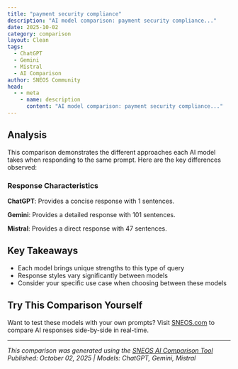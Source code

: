 ```yaml
---
title: "payment security compliance"
description: "AI model comparison: payment security compliance..."
date: 2025-10-02
category: comparison
layout: Clean
tags:
  - ChatGPT
  - Gemini
  - Mistral
  - AI Comparison
author: SNEOS Community
head:
  - - meta
    - name: description
      content: "AI model comparison: payment security compliance..."
---
```


<ChatComparison
  title="payment security compliance"
  prompt="payment security compliance"
  :responses='{
    "ChatGPT": "Payment security compliance refers to adherence to standards and regulations designed to protect sensitive payment information during processing, storage, and transmission. Organizations involved in payment processing must comply with various regulations and standards to safeguard customer data and prevent fraud.\n\n### Key Standards and Regulations\n\n1. **Payment Card Industry Data Security Standard (PCI DSS)**:\n   - The PCI DSS is a set of security standards designed to ensure that all companies that accept, process, store, or transmit credit card information maintain a secure environment.\n   - Key requirements of PCI DSS include:\n     - Building and maintaining a secure network (firewalls, encryption).\n     - Protecting cardholder data.\n     - Maintaining a vulnerability management program (regularly updated anti-virus software).\n     - Implementing strong access control measures (restricting access to cardholder data).\n     - Regularly monitoring and testing networks (tracking and monitoring all access).\n     - Maintaining an information security policy.\n\n2. **General Data Protection Regulation (GDPR)**:\n   - Although GDPR primarily addresses the protection of personal data in the European Union, it includes specific provisions that affect how payment data is handled when it contains personal information.\n\n3. **Federal Information Security Management Act (FISMA)**:\n   - Relevant for U.S. government agencies and associated contractors, FISMA establishes a framework for protecting government information, including payment data.\n\n4. **Gramm-Leach-Bliley Act (GLBA)**:\n   - This U.S. law mandates financial institutions to protect consumer financial information, which encompasses payment information.\n\n5. **State Regulations (e.g., CCPA, NY Shield Act)**:\n   - Various state laws impose additional requirements on how organizations manage payment information, especially regarding consumer rights and data protection.\n\n### Best Practices for Payment Security Compliance\n\n1. **Data Encryption**:\n   - Use strong encryption methods for data at rest and in transit to protect sensitive payment information from unauthorized access.\n\n2. **Access Control**:\n   - Implement strict access control policies that limit access to sensitive information based on the principle of least privilege.\n\n3. **Regular Audits and Assessments**:\n   - Conduct regular security audits and risk assessments to identify vulnerabilities and ensure compliance with relevant standards.\n\n4. **Employee Training**:\n   - Provide regular training to employees about security practices, phishing awareness, and compliance requirements.\n\n5. **Incident Response Plan**:\n   - Develop and maintain an incident response plan to quickly address potential breaches or security incidents.\n\n6. **Secure Payment Processing Equipment**:\n   - Ensure that all payment terminals and point-of-sale systems are secured, regularly updated, and comply with industry standards.\n\n### Conclusion\n\nCompliance with payment security standards not only protects sensitive customer information but also fosters trust and confidence in payment systems. Organizations must stay informed about the evolving landscape of regulations and standards to achieve ongoing compliance and security.",
    "Gemini": "Payment security compliance refers to the processes and standards that organizations must follow to protect sensitive payment data, such as credit card numbers, bank account information, and other personal details used in financial transactions.  This compliance is crucial for preventing fraud, data breaches, and maintaining customer trust.\n\nHere\u0027s a breakdown of key aspects:\n\n**1. Why is Payment Security Compliance Important?**\n\n*   **Protecting Sensitive Data:** The primary goal is to safeguard payment data from unauthorized access, use, disclosure, disruption, modification, or destruction.  A breach can be incredibly damaging to customers and the business.\n*   **Preventing Fraud:**  Strong security measures make it harder for criminals to steal data and commit fraud, reducing financial losses for both the business and its customers.\n*   **Maintaining Customer Trust:**  Customers are more likely to do business with companies that demonstrate a commitment to protecting their financial information.  A data breach can erode customer trust and damage a brand\u0027s reputation.\n*   **Legal and Regulatory Requirements:** Many laws and regulations mandate specific security measures for handling payment data.  Failure to comply can result in hefty fines, legal action, and restrictions on business operations.\n*   **Business Continuity:**  A security incident can disrupt business operations, potentially leading to revenue loss and other costs.  Strong security practices help ensure business continuity.\n\n**2. Key Regulations and Standards:**\n\n*   **PCI DSS (Payment Card Industry Data Security Standard):** This is the most widely recognized and important standard for organizations that handle credit card data. It applies to all merchants and service providers that store, process, or transmit cardholder data.  It\u0027s not a law, but card brands (Visa, Mastercard, American Express, etc.) enforce it through contracts with acquiring banks.  Non-compliance can lead to fines, increased transaction fees, and even the inability to accept card payments.\n*   **GDPR (General Data Protection Regulation):**  While primarily focused on general data privacy, GDPR also applies to payment data if it involves personal information of EU residents.  It requires organizations to implement appropriate technical and organizational measures to protect personal data, including payment information.\n*   **CCPA (California Consumer Privacy Act):** Similar to GDPR, CCPA gives California residents rights over their personal data, which includes payment information.\n*   **State-Specific Laws:** Many US states have their own data breach notification laws and other regulations that may impact payment security.  Businesses must be aware of the specific laws in the states where they operate.\n*   **Other Industry Standards:**  Depending on the industry, other standards may be relevant, such as HIPAA (Health Insurance Portability and Accountability Act) for healthcare providers that process patient payments.\n\n**3. Key Components of Payment Security Compliance (Specifically related to PCI DSS):**\n\nThe PCI DSS framework outlines 12 main requirements, grouped into 6 control objectives:\n\n*   **Build and Maintain a Secure Network and Systems:**\n    *   **Requirement 1: Install and maintain a firewall configuration to protect cardholder data.** This involves setting up firewalls to restrict access to systems and networks that handle cardholder data.\n    *   **Requirement 2: Do not use vendor-supplied defaults for system passwords and other security parameters.**  Change default passwords and security settings on all systems and devices to prevent unauthorized access.\n\n*   **Protect Cardholder Data:**\n    *   **Requirement 3: Protect stored cardholder data.** Implement encryption, tokenization, or other methods to protect cardholder data at rest (e.g., on servers, databases, and physical media).  Minimize data storage whenever possible.\n    *   **Requirement 4: Encrypt transmission of cardholder data across open, public networks.**  Use strong encryption protocols (e.g., TLS/SSL) to protect cardholder data during transmission over the internet or other public networks.\n\n*   **Maintain a Vulnerability Management Program:**\n    *   **Requirement 5: Protect all systems against malware and regularly update anti-virus software or programs.** Implement and maintain anti-malware software on all systems to detect and prevent malware infections.  Keep the software up-to-date with the latest signatures.\n    *   **Requirement 6: Develop and maintain secure systems and applications.** Regularly update and patch systems and applications to address security vulnerabilities.  Implement a vulnerability management program to identify and remediate vulnerabilities.\n\n*   **Implement Strong Access Control Measures:**\n    *   **Requirement 7: Restrict access to cardholder data by business need to know.** Implement access control mechanisms to limit access to cardholder data to only those individuals who require it to perform their job duties.\n    *   **Requirement 8: Identify and authenticate access to system components.** Use strong authentication methods (e.g., multi-factor authentication) to verify the identity of users accessing systems that handle cardholder data.\n    *   **Requirement 9: Restrict physical access to cardholder data.** Implement physical security measures to restrict access to buildings, rooms, and equipment that store, process, or transmit cardholder data.\n\n*   **Regularly Monitor and Test Networks:**\n    *   **Requirement 10: Track and monitor all access to network resources and cardholder data.** Implement audit logging to track all access to systems and data.  Regularly review audit logs to identify suspicious activity.\n    *   **Requirement 11: Regularly test security systems and processes.** Conduct regular vulnerability scans, penetration tests, and other security assessments to identify weaknesses in security systems and processes.\n\n*   **Maintain an Information Security Policy:**\n    *   **Requirement 12: Maintain a policy that addresses information security for all personnel.** Develop and maintain a comprehensive information security policy that outlines security procedures and responsibilities for all employees, contractors, and other users.  Provide regular security awareness training.\n\n**4. How to Achieve and Maintain Payment Security Compliance:**\n\n*   **Assess Your Environment:** Conduct a thorough assessment of your payment processing environment to identify all systems, processes, and locations where cardholder data is stored, processed, or transmitted.\n*   **Develop a Compliance Plan:** Based on the assessment, develop a detailed plan that outlines the steps you will take to achieve and maintain compliance with the relevant regulations and standards.\n*   **Implement Security Controls:** Implement the security controls outlined in the compliance plan, such as firewalls, encryption, access controls, and anti-malware software.\n*   **Document Your Security Policies and Procedures:** Document all security policies and procedures in a clear and concise manner.  This documentation should be readily available to all relevant personnel.\n*   **Train Your Employees:** Provide regular security awareness training to all employees, contractors, and other users.  This training should cover topics such as data security best practices, phishing awareness, and incident response procedures.\n*   **Regularly Monitor and Test Your Security Controls:** Regularly monitor and test your security controls to ensure they are working effectively.  Conduct vulnerability scans, penetration tests, and other security assessments.\n*   **Remediate Any Identified Vulnerabilities:** Promptly remediate any vulnerabilities identified during security assessments.\n*   **Maintain Compliance Documentation:** Maintain accurate and up-to-date documentation of your compliance efforts.  This documentation will be required for audits and assessments.\n*   **Work with Qualified Security Assessors (QSAs):** For PCI DSS compliance, consider working with a QSA to assess your environment and validate your compliance efforts. A QSA can provide expert guidance and help you navigate the complexities of the standard.\n*   **Stay Up-to-Date:**  Payment security regulations and standards are constantly evolving. Stay informed about the latest changes and update your security practices accordingly.\n\n**5. Technologies and Solutions that Aid in Compliance:**\n\n*   **Encryption:** Encrypting data at rest and in transit is crucial.  This includes using strong encryption algorithms and proper key management practices.\n*   **Tokenization:** Replacing sensitive data with non-sensitive tokens. The actual card number is never stored or transmitted by the merchant.\n*   **Firewalls:**  Controlling network traffic and preventing unauthorized access.\n*   **Intrusion Detection/Prevention Systems (IDS/IPS):** Monitoring network traffic for malicious activity and automatically blocking or mitigating threats.\n*   **Vulnerability Scanners:** Identifying security vulnerabilities in systems and applications.\n*   **Security Information and Event Management (SIEM) Systems:** Collecting and analyzing security logs to detect suspicious activity and potential security incidents.\n*   **Endpoint Protection Platforms (EPP):** Protecting endpoints (e.g., computers, laptops, mobile devices) from malware and other threats.\n*   **Access Control Systems:** Restricting access to systems and data based on user roles and permissions.\n*   **Multi-Factor Authentication (MFA):** Requiring users to provide multiple forms of authentication to access systems and data.\n*   **Payment Gateways:** Using secure payment gateways to process transactions, which often handle PCI DSS compliance on behalf of the merchant.\n*   **Cloud Security Solutions:** Utilizing cloud security solutions to protect data and applications in the cloud.\n*   **Data Loss Prevention (DLP) Solutions:** Preventing sensitive data from leaving the organization\u0027s control.\n\n**6.  Choosing a Payment Processor:**\n\nIf you\u0027re a merchant, carefully select a payment processor that is PCI DSS compliant and offers robust security features. They often take on a significant portion of the compliance burden.\n\n**In Conclusion:**\n\nPayment security compliance is an ongoing process, not a one-time event. It requires a proactive and comprehensive approach to protect sensitive payment data and maintain customer trust. By understanding the key regulations and standards, implementing appropriate security controls, and regularly monitoring and testing your security practices, you can minimize the risk of data breaches and fraud, and ensure the long-term success of your business.\n",
    "Mistral": "Payment security compliance refers to the adherence to standards and regulations designed to protect sensitive payment information and ensure the security of payment transactions. This is crucial for businesses that handle credit card information, as it helps prevent fraud, data breaches, and other security incidents. Here are some key aspects of payment security compliance:\n\n### 1. **PCI DSS (Payment Card Industry Data Security Standard)**\n   - **Overview**: PCI DSS is a set of security standards designed to ensure that all companies that accept, process, store, or transmit credit card information maintain a secure environment.\n   - **Requirements**:\n     - **Build and Maintain a Secure Network**: Install and maintain a firewall configuration to protect cardholder data. Use vendor-supplied defaults for system passwords and other security parameters.\n     - **Protect Cardholder Data**: Protect stored cardholder data. Encrypt transmission of cardholder data across open, public networks.\n     - **Maintain a Vulnerability Management Program**: Use and regularly update anti-virus software or programs. Develop and maintain secure systems and applications.\n     - **Implement Strong Access Control Measures**: Restrict access to cardholder data by business need-to-know. Assign a unique ID to each person with computer access. Restrict physical access to cardholder data.\n     - **Regularly Monitor and Test Networks**: Track and monitor all access to network resources and cardholder data. Regularly test security systems and processes.\n     - **Maintain an Information Security Policy**: Maintain a policy that addresses information security for all personnel.\n\n### 2. **GDPR (General Data Protection Regulation)**\n   - **Overview**: GDPR is a regulation in EU law on data protection and privacy in the European Union and the European Economic Area. It also addresses the transfer of personal data outside the EU and EEA areas.\n   - **Requirements**:\n     - **Data Protection Principles**: Lawfulness, fairness, and transparency; purpose limitation; data minimization; accuracy; storage limitation; integrity and confidentiality.\n     - **Rights of Individuals**: Right to be informed, right of access, right to rectification, right to erasure, right to restrict processing, right to data portability, right to object, rights related to automated decision-making and profiling.\n     - **Accountability and Governance**: Implement appropriate technical and organizational measures to ensure and demonstrate compliance.\n\n### 3. **PSD2 (Payment Services Directive 2)**\n   - **Overview**: PSD2 is an EU directive that aims to increase competition and participation in the payments industry from non-banks and to create a level playing field by harmonizing consumer protection and the rights and obligations for payment providers and users.\n   - **Requirements**:\n     - **Strong Customer Authentication (SCA)**: Requires additional authentication steps for online payments.\n     - **Open Banking**: Allows third-party providers to access bank accounts with the account holder\u0027s consent.\n\n### 4. **EMV (Europay, Mastercard, and Visa)**\n   - **Overview**: EMV is a global standard for credit and debit payment cards based on chip card technology.\n   - **Requirements**:\n     - **Chip and PIN**: Ensures that the cardholder\u0027s identity is verified through a PIN rather than a signature.\n     - **Contactless Payments**: Supports contactless transactions for faster and more secure payments.\n\n### 5. **Other Regulations and Standards**\n   - **HIPAA (Health Insurance Portability and Accountability Act)**: For healthcare organizations handling payment information.\n   - **SOX (Sarbanes-Oxley Act)**: For publicly traded companies to ensure accurate financial reporting.\n   - **FISMA (Federal Information Security Management Act)**: For federal agencies and contractors to protect government information.\n\n### Best Practices for Payment Security Compliance\n1. **Regular Audits and Assessments**: Conduct regular security audits and vulnerability assessments.\n2. **Employee Training**: Ensure that all employees are trained on security best practices and compliance requirements.\n3. **Encryption**: Use encryption for data at rest and in transit.\n4. **Access Controls**: Implement strict access controls to limit who can access sensitive data.\n5. **Incident Response Plan**: Have a well-defined incident response plan to handle security breaches.\n6. **Third-Party Management**: Ensure that third-party vendors and service providers also comply with relevant security standards.\n\nBy adhering to these standards and best practices, businesses can significantly reduce the risk of data breaches and ensure the security of payment transactions."
  }'
  published-date="12:02"
/>

## Analysis

This comparison demonstrates the different approaches each AI model takes when responding to the same prompt. Here are the key differences observed:

### Response Characteristics

**ChatGPT**: Provides a concise response with 1 sentences. 

**Gemini**: Provides a detailed response with 101 sentences. 

**Mistral**: Provides a direct response with 47 sentences. 

## Key Takeaways

- Each model brings unique strengths to this type of query
- Response styles vary significantly between models
- Consider your specific use case when choosing between these models

## Try This Comparison Yourself

Want to test these models with your own prompts? Visit [SNEOS.com](https://sneos.com) to compare AI responses side-by-side in real-time.

---

*This comparison was generated using the [SNEOS AI Comparison Tool](https://sneos.com)*
*Published: October 02, 2025 | Models: ChatGPT, Gemini, Mistral*
